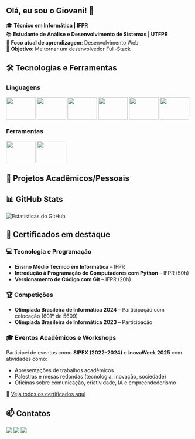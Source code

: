  ## Olá, eu sou o Giovani! 👋

🎓 **Técnico em Informática | IFPR**  
📚 **Estudante de Análise e Desenvolvimento de Sistemas | UTFPR**  
🌱 **Foco atual de aprendizagem**: Desenvolvimento Web   
🚀 **Objetivo**: Me tornar um desenvolvedor Full-Stack 

## 🛠️ Tecnologias e Ferramentas  

### Linguagens
<div style="display: inline_block">
 <img align="center" height="60" width="80" src="https://cdn.jsdelivr.net/gh/devicons/devicon@latest/icons/python/python-original-wordmark.svg"/> 
 <img align="center" height="60" width="80" src="https://cdn.jsdelivr.net/gh/devicons/devicon@latest/icons/c/c-original.svg" />
 <img align="center" height="60" width="80" src="https://cdn.jsdelivr.net/gh/devicons/devicon@latest/icons/java/java-original-wordmark.svg" />
 <img align="center" height="60" width="80" src="https://cdn.jsdelivr.net/gh/devicons/devicon@latest/icons/html5/html5-original.svg" />
 <img align="center" height="60" width="80" src="https://cdn.jsdelivr.net/gh/devicons/devicon@latest/icons/css3/css3-original.svg" />   
 <img align="center" height="60" width="80" src="https://cdn.jsdelivr.net/gh/devicons/devicon@latest/icons/javascript/javascript-original.svg" />
</div>

### Ferramentas
<div>
 <img align="center" height="60" width="80"  src="https://cdn.jsdelivr.net/gh/devicons/devicon@latest/icons/vscode/vscode-original.svg" />
 <img align="center" height="60" width="80"  src="https://cdn.jsdelivr.net/gh/devicons/devicon@latest/icons/git/git-plain-wordmark.svg" />   
</div>

## 📂 Projetos Acadêmicos/Pessoais  
<!--
- **[Sistema de Cadastro em C](https://github.com/seuuser/cadastro-em-c)** – Projeto da disciplina de Algoritmos.  
- **[Site Estático (HTML/CSS)](https://github.com/seuuser/site-estatico)** – Página web responsiva para treinar CSS.  
- **[CRUD em Python](https://github.com/seuuser/crud-python)** – Sistema básico com persistência em arquivo.  
-->
## 📊 GitHub Stats  
 ![Estatísticas do GitHub](https://github-readme-stats.vercel.app/api?username=Giovani-Mikovski&show_icons=true&theme=dracula&hide=issues) 

## 📜 Certificados em destaque
### 💻 Tecnologia e Programação
- **Ensino Médio Técnico em Informática** – IFPR  
- **Introdução à Programação de Computadores com Python** – IFPR (50h)  
- **Versionamento de Código com Git** – IFPR (20h)

### 🏆 Competições
- **Olimpíada Brasileira de Informática 2024** – Participação com colocação (601º de 5609)  
- **Olimpíada Brasileira de Informática 2023** – Participação  

### 🎓 Eventos Acadêmicos e Workshops
Participei de eventos como **SIPEX (2022–2024)** e **InovaWeek 2025** com atividades como:
- Apresentações de trabalhos acadêmicos  
- Palestras e mesas redondas (tecnologia, inovação, sociedade)  
- Oficinas sobre comunicação, criatividade, IA e empreendedorismo

📁 [Veja todos os certificados aqui](https://github.com/Giovani-Mikovski/Certificados)

## 📫 Contatos
<div> 
  <a href="mailto:giovani.mikovski@gmail.com" target="_blank">
<img src="https://img.shields.io/badge/-Gmail-%23333?style=for-the-badge&logo=gmail&logoColor=white"></a>
  <a href="https://instagram.com/giovani_mikovski/" target="_blank"><img src="https://img.shields.io/badge/-Instagram-%23E4405F?style=for-the-badge&logo=instagram&logoColor=white" target="_blank"></a>
  <a href="https://www.linkedin.com/in/giovani-mikovski/?trk=public-profile-join-page" target="_blank"><img src="https://img.shields.io/badge/-LinkedIn-%230077B5?style=for-the-badge&logo=linkedin&logoColor=white" target="_blank"></a> 
</div>

<!--
Dev icon: icones de tecnologia
Dev.to: icones de redes sociais e relacionados
Git hub readme stats
-->
